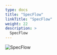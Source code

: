 ```yaml
---
type: docs
title: "SpecFlow"
linkTitle: "SpecFlow"
weight: 22
description: >
  SpecFlow
---
```


![SpecFlow](/images/bootcamp-slides/automated-tests-bootcamp/Slide22.PNG)
